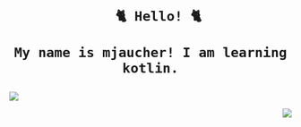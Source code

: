 <div align = "center"> 
  
  <h1>
    
      🐈 Hello! 🐈
    
    My name is mjaucher! I am learning kotlin.
    
  </h1>
  
</div>

<div align = "left"> 
  
  <p><img 
       src = "https://github-readme-stats.vercel.app/api?username=mjaucher&show_icons=true&locale=en"
  /><p>

</div>

<div align = "right"> 
  
  <p><img 
       src = "https://github-readme-stats.vercel.app/api/top-langs?username=mjaucher&show_icons=true&locale=en&layout=compact"
  /><p>

</div>

